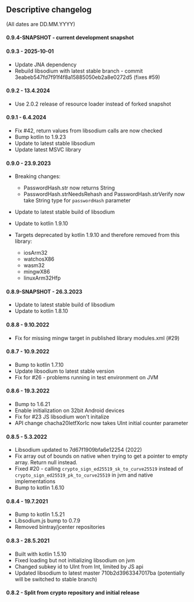 ## Descriptive changelog
(All dates are DD.MM.YYYY)

#### 0.9.4-SNAPSHOT - current development snapshot

#### 0.9.3 - 2025-10-01
- Update JNA dependency
- Rebuild libsodium with latest stable branch - commit 3eabeb547fd7f91f4f8a15885050eb2a8e0272d5 (fixes #59) 

#### 0.9.2 - 13.4.2024
- Use 2.0.2 release of resource loader instead of forked snapshot

#### 0.9.1 - 6.4.2024
- Fix #42, return values from libsodium calls are now checked
- Bump kotlin to 1.9.23
- Update to latest stable libsodium
- Update latest MSVC library

#### 0.9.0 - 23.9.2023
- Breaking changes: 
  - PasswordHash.str now returns String 
  - PasswordHash.strNeedsRehash and PasswordHash.strVerify now take String type for `passwordHash` parameter

- Update to latest stable build of libsodium
- Update to kotlin 1.9.10
- Targets deprecated by kotlin 1.9.10 and therefore removed from this library:  
  - iosArm32
  - watchosX86
  - wasm32
  - mingwX86
  - linuxArm32Hfp

#### 0.8.9-SNAPSHOT - 26.3.2023
- Update to latest stable build of libsodium
- Update to kotlin 1.8.10


#### 0.8.8 - 9.10.2022
- Fix for missing mingw target in published library modules.xml (#29)

#### 0.8.7 - 10.9.2022
- Bump to kotlin 1.7.10
- Update libsodium to latest stable version
- Fix for #26 - problems running in test environment on JVM
#### 0.8.6 - 19.3.2022
- Bump to 1.6.21
- Enable initialization on 32bit Android devices
- Fix for #23 JS libsodium won't initalize
- API change chacha20IetfXorIc now takes UInt initial counter parameter

#### 0.8.5 - 5.3.2022
- Libsodium updated to 7d67f1909bfa6e12254 (2022)
- Fix array out of bounds on native when trying to get a pointer to empty array. Return null instead.
- Fixed #20 - calling `crypto_sign_ed25519_sk_to_curve25519` instead of `crypto_sign_ed25519_pk_to_curve25519` in jvm and native implementations
- Bump to kotlin 1.6.10

#### 0.8.4 - 19.7.2021
- Bump to kotlin 1.5.21
- Libsodium.js bump to 0.7.9
- Removed bintray/jcenter repositories

#### 0.8.3 - 28.5.2021
- Built with kotlin 1.5.10
- Fixed loading but not initializing libsodium on jvm
- Changed subkey id to UInt from Int, limited by JS api
- Updated libsodium to latest master 710b2d3963347017ba (potentially will be switched to stable branch)

#### 0.8.2 - Split from crypto repository and initial release

